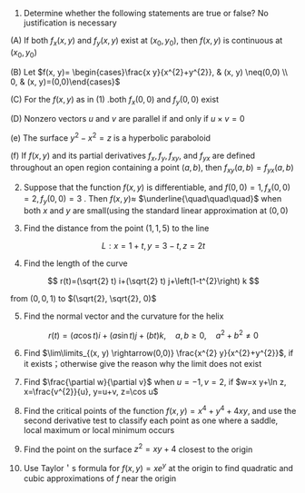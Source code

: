 1. Determine whether the following statements are true or false? No justification is necessary

(A) If both $f_{x}(x, y)$ and $f_{y}(x, y)$ exist at $\left(x_{0}, y_{0}\right)$, then $f(x, y)$ is continuous at $\left(x_{0}, y_{0}\right)$

(B) Let $f(x, y)= \begin{cases}\frac{x y}{x^{2}+y^{2}}, & (x, y) \neq(0,0) \\ 0, & (x, y)=(0,0)\end{cases}$

(C) For the $f(x, y)$ as in $(1)$ .both $f_{x}(0,0)$ and $f_{y}(0,0)$ exist

(D) Nonzero vectors $u$ and $v$ are parallel if and only if $u \times v=0$

(e) The surface $y^{2}-x^{2}=z$ is a hyperbolic paraboloid

(f) If $f(x, y)$ and its partial derivatives $f_{x}, f_{y}, f_{x y}$, and $f_{y x}$ are defined throughout an open region containing a point $(a, b)$, then $f_{x y}(a, b)=f_{y x}(a, b)$

2. Suppose that the function $f(x, y)$ is differentiable, and $f(0,0)=1, f_{x}(0,0)=2, f_{y}(0,0)=3$ . Then $f(x, y) \approx$ $\underline{\quad\quad\quad}$ when both $x$ and $y$ are small(using the standard linear approximation at $(0,0)$

3. Find the distance from the point $(1,1,5)$ to the line

$$
L: x=1+t, y=3-t, z=2 t
$$

4. Find the length of the curve

$$
r(t)=(\sqrt{2} t) i+(\sqrt{2} t) j+\left(1-t^{2}\right) k
$$

from $(0,0,1)$ to $(\sqrt{2}, \sqrt{2}, 0)$

5. Find the normal vector and the curvature for the helix

$$
r(t)=(a \cos t) i+(a \sin t) j+(b t) k, \quad a, b \geqslant 0, \quad a^{2}+b^{2} \neq 0
$$

6. Find $\lim\limits_{(x, y) \rightarrow(0,0)} \frac{x^{2} y}{x^{2}+y^{2}}$, if it exists；otherwise give the reason why the limit does not exist

7. Find $\frac{\partial w}{\partial v}$ when $u=-1, v=2$, if $w=x y+\ln z, x=\frac{v^{2}}{u}, y=u+v, z=\cos u$

8. Find the critical points of the function $f(x, y)=x^{4}+y^{4}+4 x y$, and use the second derivative test to classify each point as one where a saddle, local maximum or local minimum occurs

9. Find the point on the surface $z^{2}=x y+4$ closest to the origin

10. Use Taylor＇s formula for $f(x, y)=x e^{y}$ at the origin to find quadratic and cubic approximations of $f$ near the origin
